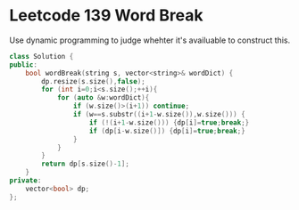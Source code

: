 # Leetcode 139 Word Break
Use dynamic programming to judge whehter it's availuable to construct this.
```cpp
class Solution {
public:
    bool wordBreak(string s, vector<string>& wordDict) {
        dp.resize(s.size(),false);
        for (int i=0;i<s.size();++i){
            for (auto &w:wordDict){
                if (w.size()>(i+1)) continue;
                if (w==s.substr((i+1-w.size()),w.size())) {
                    if (!(i+1-w.size())) {dp[i]=true;break;}
                    if (dp[i-w.size()]) {dp[i]=true;break;}
                }
            }
        }
        return dp[s.size()-1];
    }
private:
    vector<bool> dp;
};
```
